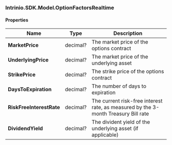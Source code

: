 [//]: # (CLASS:Intrinio.SDK.Model.OptionFactorsRealtime)

[//]: # (KIND:object)

### Intrinio.SDK.Model.OptionFactorsRealtime
#### Properties

[//]: # (START_DEFINITION)

Name | Type | Description
------------ | ------------- | -------------
**MarketPrice** | decimal? | The market price of the options contract &nbsp;
**UnderlyingPrice** | decimal? | The market price of the underlying asset &nbsp;
**StrikePrice** | decimal? | The strike price of the options contract &nbsp;
**DaysToExpiration** | decimal? | The number of days to expiration &nbsp;
**RiskFreeInterestRate** | decimal? | The current risk-free interest rate, as measured by the 3-month Treasury Bill rate &nbsp;
**DividendYield** | decimal? | The divident yield of the underlying asset (if applicable) &nbsp;

[//]: # (END_DEFINITION)



